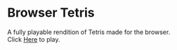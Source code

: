 # Browser Tetris
A fully playable rendition of Tetris made for the browser. <br>
Click [Here](skylerdyoung.github.io/browser-tetris/) to play.
